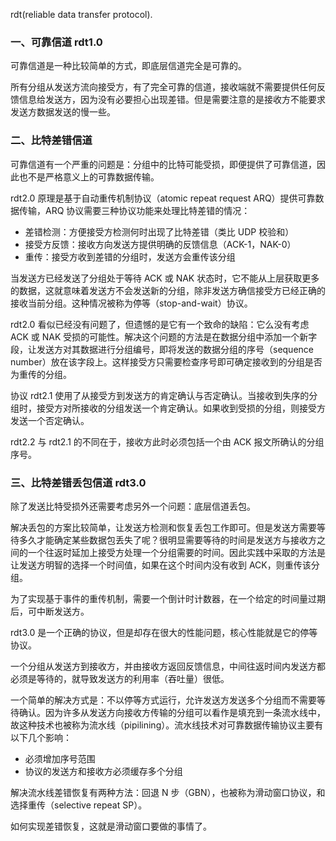 rdt(reliable data transfer protocol).

### 一、可靠信道 rdt1.0

可靠信道是一种比较简单的方式，即底层信道完全是可靠的。

所有分组从发送方流向接受方，有了完全可靠的信道，接收端就不需要提供任何反馈信息给发送方，因为没有必要担心出现差错。但是需要注意的是接收方不能要求发送方数据发送的慢一些。

### 二、比特差错信道

可靠信道有一个严重的问题是：分组中的比特可能受损，即便提供了可靠信道，因此也不是严格意义上的可靠数据传输。

rdt2.0 原理是基于自动重传机制协议（atomic repeat request ARQ）提供可靠数据传输，ARQ 协议需要三种协议功能来处理比特差错的情况：

- 差错检测：方便接受方检测何时出现了比特差错（类比 UDP 校验和）
- 接受方反馈：接收方向发送方提供明确的反馈信息（ACK-1，NAK-0）
- 重传：接受方收到差错的分组时，发送方会重传该分组

当发送方已经发送了分组处于等待 ACK 或 NAK 状态时，它不能从上层获取更多的数据，这就意味着发送方不会发送新的分组，除非发送方确信接受方已经正确的接收当前分组。这种情况被称为停等（stop-and-wait）协议。

rdt2.0 看似已经没有问题了，但遗憾的是它有一个致命的缺陷：它么没有考虑 ACK 或 NAK 受损的可能性。解决这个问题的方法是在数据分组中添加一个新字段，让发送方对其数据进行分组编号，即将发送的数据分组的序号（sequence number）放在该字段上。这样接受方只需要检查序号即可确定接收到的分组是否为重传的分组。

协议 rdt2.1 使用了从接受方到发送方的肯定确认与否定确认。当接收到失序的分组时，接受方对所接收的分组发送一个肯定确认。如果收到受损的分组，则接受方发送一个否定确认。

rdt2.2 与 rdt2.1 的不同在于，接收方此时必须包括一个由 ACK 报文所确认的分组序号。

### 三、比特差错丢包信道 rdt3.0

除了发送比特受损外还需要考虑另外一个问题：底层信道丢包。

解决丢包的方案比较简单，让发送方检测和恢复丢包工作即可。但是发送方需要等待多久才能确定某些数据包丢失了呢？很明显需要等待的时间是发送方与接收方之间的一个往返时延加上接受方处理一个分组需要的时间。因此实践中采取的方法是让发送方明智的选择一个时间值，如果在这个时间内没有收到 ACK，则重传该分组。

为了实现基于事件的重传机制，需要一个倒计时计数器，在一个给定的时间量过期后，可中断发送方。

rdt3.0 是一个正确的协议，但是却存在很大的性能问题，核心性能就是它的停等协议。

一个分组从发送方到接收方，并由接收方返回反馈信息，中间往返时间内发送方都必须是等待的，就导致发送方的利用率（吞吐量）很低。

一个简单的解决方式是：不以停等方式运行，允许发送方发送多个分组而不需要等待确认。因为许多从发送方向接收方传输的分组可以看作是填充到一条流水线中，故这种技术也被称为流水线（pipilining）。流水线技术对可靠数据传输协议主要有以下几个影响：

- 必须增加序号范围
- 协议的发送方和接收方必须缓存多个分组

解决流水线差错恢复有两种方法：回退 N 步（GBN），也被称为滑动窗口协议，和选择重传（selective repeat SP）。

如何实现差错恢复，这就是滑动窗口要做的事情了。